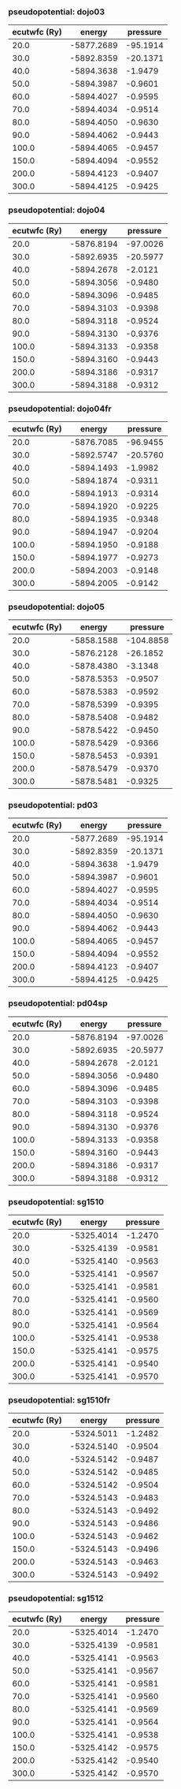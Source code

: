 ### pseudopotential: dojo03
| ecutwfc (Ry) | energy | pressure | 
| --- | --- | --- | 
| 20.0 | -5877.2689| -95.1914|
| 30.0 | -5892.8359| -20.1371|
| 40.0 | -5894.3638| -1.9479|
| 50.0 | -5894.3987| -0.9601|
| 60.0 | -5894.4027| -0.9595|
| 70.0 | -5894.4034| -0.9514|
| 80.0 | -5894.4050| -0.9630|
| 90.0 | -5894.4062| -0.9443|
| 100.0 | -5894.4065| -0.9457|
| 150.0 | -5894.4094| -0.9552|
| 200.0 | -5894.4123| -0.9407|
| 300.0 | -5894.4125| -0.9425|

### pseudopotential: dojo04
| ecutwfc (Ry) | energy | pressure | 
| --- | --- | --- | 
| 20.0 | -5876.8194| -97.0026|
| 30.0 | -5892.6935| -20.5977|
| 40.0 | -5894.2678| -2.0121|
| 50.0 | -5894.3056| -0.9480|
| 60.0 | -5894.3096| -0.9485|
| 70.0 | -5894.3103| -0.9398|
| 80.0 | -5894.3118| -0.9524|
| 90.0 | -5894.3130| -0.9376|
| 100.0 | -5894.3133| -0.9358|
| 150.0 | -5894.3160| -0.9443|
| 200.0 | -5894.3186| -0.9317|
| 300.0 | -5894.3188| -0.9312|

### pseudopotential: dojo04fr
| ecutwfc (Ry) | energy | pressure | 
| --- | --- | --- | 
| 20.0 | -5876.7085| -96.9455|
| 30.0 | -5892.5747| -20.5760|
| 40.0 | -5894.1493| -1.9982|
| 50.0 | -5894.1874| -0.9311|
| 60.0 | -5894.1913| -0.9314|
| 70.0 | -5894.1920| -0.9225|
| 80.0 | -5894.1935| -0.9348|
| 90.0 | -5894.1947| -0.9204|
| 100.0 | -5894.1950| -0.9188|
| 150.0 | -5894.1977| -0.9273|
| 200.0 | -5894.2003| -0.9148|
| 300.0 | -5894.2005| -0.9142|

### pseudopotential: dojo05
| ecutwfc (Ry) | energy | pressure | 
| --- | --- | --- | 
| 20.0 | -5858.1588| -104.8858|
| 30.0 | -5876.2128| -26.1852|
| 40.0 | -5878.4380| -3.1348|
| 50.0 | -5878.5353| -0.9507|
| 60.0 | -5878.5383| -0.9592|
| 70.0 | -5878.5399| -0.9395|
| 80.0 | -5878.5408| -0.9482|
| 90.0 | -5878.5422| -0.9450|
| 100.0 | -5878.5429| -0.9366|
| 150.0 | -5878.5453| -0.9391|
| 200.0 | -5878.5479| -0.9370|
| 300.0 | -5878.5481| -0.9325|

### pseudopotential: pd03
| ecutwfc (Ry) | energy | pressure | 
| --- | --- | --- | 
| 20.0 | -5877.2689| -95.1914|
| 30.0 | -5892.8359| -20.1371|
| 40.0 | -5894.3638| -1.9479|
| 50.0 | -5894.3987| -0.9601|
| 60.0 | -5894.4027| -0.9595|
| 70.0 | -5894.4034| -0.9514|
| 80.0 | -5894.4050| -0.9630|
| 90.0 | -5894.4062| -0.9443|
| 100.0 | -5894.4065| -0.9457|
| 150.0 | -5894.4094| -0.9552|
| 200.0 | -5894.4123| -0.9407|
| 300.0 | -5894.4125| -0.9425|

### pseudopotential: pd04sp
| ecutwfc (Ry) | energy | pressure | 
| --- | --- | --- | 
| 20.0 | -5876.8194| -97.0026|
| 30.0 | -5892.6935| -20.5977|
| 40.0 | -5894.2678| -2.0121|
| 50.0 | -5894.3056| -0.9480|
| 60.0 | -5894.3096| -0.9485|
| 70.0 | -5894.3103| -0.9398|
| 80.0 | -5894.3118| -0.9524|
| 90.0 | -5894.3130| -0.9376|
| 100.0 | -5894.3133| -0.9358|
| 150.0 | -5894.3160| -0.9443|
| 200.0 | -5894.3186| -0.9317|
| 300.0 | -5894.3188| -0.9312|

### pseudopotential: sg1510
| ecutwfc (Ry) | energy | pressure | 
| --- | --- | --- | 
| 20.0 | -5325.4014| -1.2470|
| 30.0 | -5325.4139| -0.9581|
| 40.0 | -5325.4140| -0.9563|
| 50.0 | -5325.4141| -0.9567|
| 60.0 | -5325.4141| -0.9581|
| 70.0 | -5325.4141| -0.9560|
| 80.0 | -5325.4141| -0.9569|
| 90.0 | -5325.4141| -0.9564|
| 100.0 | -5325.4141| -0.9538|
| 150.0 | -5325.4141| -0.9575|
| 200.0 | -5325.4141| -0.9540|
| 300.0 | -5325.4141| -0.9570|

### pseudopotential: sg1510fr
| ecutwfc (Ry) | energy | pressure | 
| --- | --- | --- | 
| 20.0 | -5324.5011| -1.2482|
| 30.0 | -5324.5140| -0.9504|
| 40.0 | -5324.5142| -0.9487|
| 50.0 | -5324.5142| -0.9485|
| 60.0 | -5324.5142| -0.9504|
| 70.0 | -5324.5143| -0.9483|
| 80.0 | -5324.5143| -0.9492|
| 90.0 | -5324.5143| -0.9486|
| 100.0 | -5324.5143| -0.9462|
| 150.0 | -5324.5143| -0.9496|
| 200.0 | -5324.5143| -0.9463|
| 300.0 | -5324.5143| -0.9492|

### pseudopotential: sg1512
| ecutwfc (Ry) | energy | pressure | 
| --- | --- | --- | 
| 20.0 | -5325.4014| -1.2470|
| 30.0 | -5325.4139| -0.9581|
| 40.0 | -5325.4141| -0.9563|
| 50.0 | -5325.4141| -0.9567|
| 60.0 | -5325.4141| -0.9581|
| 70.0 | -5325.4141| -0.9560|
| 80.0 | -5325.4141| -0.9569|
| 90.0 | -5325.4141| -0.9564|
| 100.0 | -5325.4141| -0.9538|
| 150.0 | -5325.4142| -0.9575|
| 200.0 | -5325.4142| -0.9540|
| 300.0 | -5325.4142| -0.9570|

